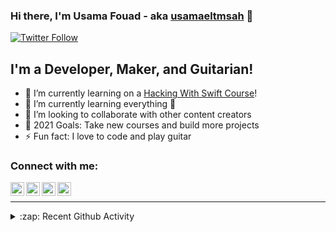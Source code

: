### Hi there, I'm Usama Fouad - aka [usamaeltmsah](https://www.linkedin.com/in/usama-fouad-270672110/) 👋

[![Twitter Follow](https://img.shields.io/twitter/follow/usama_fouad?color=1DA1F2&logo=twitter&style=for-the-badge)](https://twitter.com/usama_fouad)

## I'm a Developer, Maker, and Guitarian!

- 🔭 I’m currently learning on a [Hacking With Swift Course](https://www.hackingwithswift.com/100/)!
- 🌱 I’m currently learning everything 🤣
- 👯 I’m looking to collaborate with other content creators
- 🥅 2021 Goals: Take new courses and build more projects
- ⚡ Fun fact: I love to code and play guitar

### Connect with me:

[<img align="left" alt="Usama Fouad | YouTube" width="22px" src="https://cdn.jsdelivr.net/npm/simple-icons@v3/icons/youtube.svg" />][youtube]
[<img align="left" alt="Usama Fouad | Twitter" width="22px" src="https://cdn.jsdelivr.net/npm/simple-icons@v3/icons/twitter.svg" />][twitter]
[<img align="left" alt="Usama Fouad | LinkedIn" width="22px" src="https://cdn.jsdelivr.net/npm/simple-icons@v3/icons/linkedin.svg" />][linkedin]
[<img align="left" alt="Usama Fouad | Instagram" width="22px" src="https://cdn.jsdelivr.net/npm/simple-icons@v3/icons/instagram.svg" />][instagram]

<br />

---

<details>
  <summary>:zap: Recent Github Activity</summary>
  
<!--START_SECTION:activity-->
1. 💪 Opened PR [#3](https://github.com/HR-Bot-Org/HR-Bot-Backend/pull/3) in [HR-Bot-Org/HR-Bot-Backend](https://github.com/HR-Bot-Org/HR-Bot-Backend)
2. 🎉 Merged PR [#1](https://github.com/App-Academy-Projects/02.Ruby-Software-Engineering/pull/1) in [App-Academy-Projects/02.Ruby-Software-Engineering](https://github.com/App-Academy-Projects/02.Ruby-Software-Engineering)
3. 💪 Opened PR [#1](https://github.com/App-Academy-Projects/02.Ruby-Software-Engineering/pull/1) in [App-Academy-Projects/02.Ruby-Software-Engineering](https://github.com/App-Academy-Projects/02.Ruby-Software-Engineering)
4. 🎉 Merged PR [#4](https://github.com/usamaeltmsah/Tic-Tac-Toe/pull/4) in [usamaeltmsah/Tic-Tac-Toe](https://github.com/usamaeltmsah/Tic-Tac-Toe)
5. 💪 Opened PR [#4](https://github.com/usamaeltmsah/Tic-Tac-Toe/pull/4) in [usamaeltmsah/Tic-Tac-Toe](https://github.com/usamaeltmsah/Tic-Tac-Toe)
<!--END_SECTION:activity-->

</details>

[twitter]: https://twitter.com/usama_fouad
[youtube]: https://www.youtube.com/channel/UCKV_YQHNBqjjriKHUfe-2jg?view_as=subscriber
[instagram]: https://instagram.com/usama_fouad
[linkedin]: https://www.linkedin.com/in/usama-fouad-270672110/
